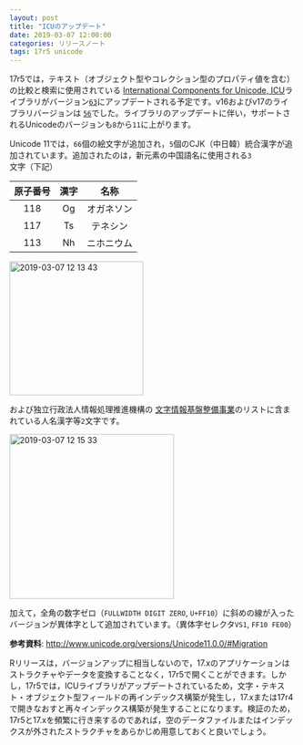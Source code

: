 ```yaml
---
layout: post
title: "ICUのアップデート"
date: 2019-03-07 12:00:00
categories: リリースノート
tags: 17r5 unicode
---
```


17r5では，テキスト（オブジェクト型やコレクション型のプロパティ値を含む）の比較と検索に使用されている <i class="fa fa-external-link" aria-hidden="true"></i> [International Components for Unicode, ICU](http://site.icu-project.org/home)ライブラリがバージョン[``63``](http://site.icu-project.org/download/63)にアップデートされる予定です。v16およびv17のライブラリバージョンは [``56``](http://site.icu-project.org/download/56)でした。ライブラリのアップデートに伴い，サポートされるUnicodeのバージョンも``8``から``11``に上がります。

Unicode 11では，``66``個の絵文字が追加され，``5``個のCJK（中日韓）統合漢字が追加されています。追加されたのは，新元素の中国語名に使用される``3``文字（下記）

| 原子番号 | 漢字 | 名称 |
|:---:|:---:|:---:|
|118 | Og | オガネソン |
|117 |Ts | テネシン |
|113 | Nh | ニホニウム |

<img width="235" alt="2019-03-07 12 13 43" src="https://user-images.githubusercontent.com/10509075/53929845-7adb1a00-40d2-11e9-9987-4b3268e74c7a.png">

および独立行政法人情報処理推進機構の<i class="fa fa-external-link" aria-hidden="true"></i> [文字情報基盤整備事業](https://mojikiban.ipa.go.jp)のリストに含まれている人名漢字等``2``文字です。

<img width="289" alt="2019-03-07 12 15 33" src="https://user-images.githubusercontent.com/10509075/53929906-bd045b80-40d2-11e9-9e87-e9e9121c92b9.png">

加えて，全角の数字ゼロ（``FULLWIDTH DIGIT ZERO``, ``U+FF10``）に斜めの線が入ったバージョンが異体字として追加されています。（異体字セレクタ``VS1``, ``FF10 FE00``）

**参考資料**: http://www.unicode.org/versions/Unicode11.0.0/#Migration

Rリリースは，バージョンアップに相当しないので，17.xのアプリケーションはストラクチャやデータを変換することなく，17r5で開くことができます。しかし，17r5では，ICUライブラリがアップデートされているため，文字・テキスト・オブジェクト型フィールドの再インデックス構築が発生し，17.xまたは17r4で開きなおすと再々インデックス構築が発生することになります。検証のため，17r5と17.xを頻繁に行き来するのであれば，空のデータファイルまたはインデックスが外されたストラクチャをあらかじめ用意しておくと良いでしょう。

